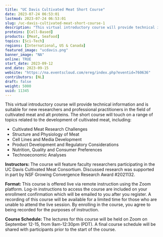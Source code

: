 ```yaml
---
title: "UC Davis Cultivated Meat Short Course"
date: 2023-07-24 06:53:01
lastmod: 2023-07-24 06:53:01
slug: /uc-davis-cultivated-meat-short-course-1
description: "This virtual introductory course will provide technical information and is suitable for new researchers and professional practitioners in the field of cultivated meat and alt proteins. The short course will touch on a range of topics related to the development of cultivated meat, including:"
proteins: [Cell-Based]
products: [Meat, Seafood]
topics: [Sci-Tech]
regions: [International, US & Canada]
featured_image: "ucdavis.png"
banner_image: "NA"
online: TRUE
start_date: 2023-09-12
end_date: 2023-09-15
website: "https://na.eventscloud.com/ereg/index.php?eventid=760636"
contributors: [NL]
draft: false
weight: 5000
uuid: 11345
---
```

<p>This virtual introductory course will provide technical information and is suitable for new researchers and professional practitioners in the field of cultivated meat and alt proteins. The short course will touch on a range of topics related to the development of cultivated meat, including:</p>
<ul>
<li>Cultivated Meat Research Challenges</li>
<li>Structure and Physiology of Meat</li>
<li>Cell Lines and Media Development</li>
<li>Product Development and Regulatory Considerations</li>
<li>Nutrition, Quality and Consumer Preferences</li>
<li>Technoeconomic Analyses</li>
</ul>
<p><strong>Instructors: </strong>The course will feature faculty researchers participating in the UC Davis Cultivated Meat Consortium. Discussed research was supported in part by NSF Growing Convergence Research Award #2021132.</p>
<p><strong>Format: </strong>This course is offered live via remote instruction using the Zoom platform. Log-in instructions to access the course are included on your enrollment confirmation which will be emailed to you after you register. A recording of this course will be available for a limited time for those who are unable to attend the live session. By enrolling in the course, you agree to being recorded for the purposes of instruction.</p>
<p><strong>Course Schedule:</strong> The lectures for this course will be held on Zoom on September 12-15, from 9am-12:30pm (PDT). A final course schedule will be shared with participants prior to the start of the course.</p>

